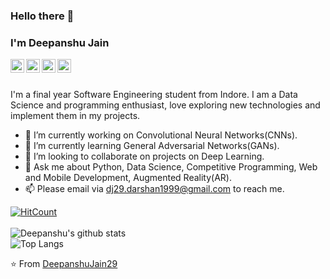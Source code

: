 ### Hello there 👋
### I'm Deepanshu Jain

<a href="https://www.linkedin.com/in/deepanshu-j-25b24712a/">
  <img align="left" alt="LinkedIn" width="22px" src="https://cdn.jsdelivr.net/npm/simple-icons@3.3.0/icons/linkedin.svg" />
</a>
<a href="mailto:dj29.darshan1999@gmail.com/">
  <img align="left" alt="Gmail" width="22px" src="https://cdn.jsdelivr.net/npm/simple-icons@3.3.0/icons/gmail.svg" />
</a>
<a href="https://twitter.com/Dj_Deepanshu17/">
  <img align="left" alt="Twitter" width="22px" src="https://cdn.jsdelivr.net/npm/simple-icons@3.3.0/icons/twitter.svg" />
</a>
<a href="https://www.kaggle.com/snailreflex29/">
  <img align="left" alt="Kaggle" width="22px" src="https://cdn.jsdelivr.net/npm/simple-icons@3.3.0/icons/kaggle.svg" />
</a>
<br>
<br>
 
I'm a final year Software Engineering student from Indore. I am a Data Science and programming enthusiast, love exploring new technologies and implement them in my projects.  
- 🔭 I’m currently working on Convolutional Neural Networks(CNNs).
- 🌱 I’m currently learning General Adversarial Networks(GANs).
- 👯 I’m looking to collaborate on projects on Deep Learning.
- 💬 Ask me about Python, Data Science, Competitive Programming, Web and Mobile Development, Augmented Reality(AR).
- 📫 Please email via dj29.darshan1999@gmail.com to reach me.


[![HitCount](http://hits.dwyl.com/DeepanshuJain29/https://githubcom/DeepanshuJain29/DeepanshuJain29.svg)](http://hits.dwyl.com/DeepanshuJain29/https://githubcom/DeepanshuJain29/DeepanshuJain29)  
<br>
![Deepanshu's github stats](https://github-readme-stats.vercel.app/api?username=DeepanshuJain29&show_icons=true&count_private=true)  
![Top Langs](https://github-readme-stats.vercel.app/api/top-langs/?username=DeepanshuJain29&layout=compact&count_private=true)

⭐️ From [DeepanshuJain29](https://github.com/DeepanshuJain29)
